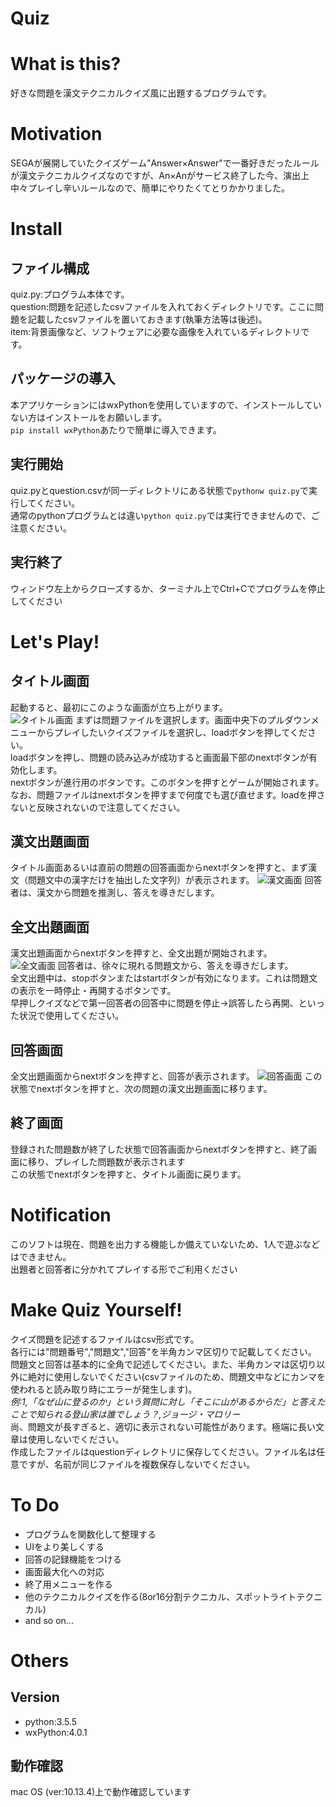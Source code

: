 # Quiz

# What is this?
好きな問題を漢文テクニカルクイズ風に出題するプログラムです。

# Motivation
SEGAが展開していたクイズゲーム"Answer×Answer"で一番好きだったルールが漢文テクニカルクイズなのですが、An×Anがサービス終了した今、演出上中々プレイし辛いルールなので、簡単にやりたくてとりかかりました。

# Install
## ファイル構成  
quiz.py:プログラム本体です。  
question:問題を記述したcsvファイルを入れておくディレクトリです。ここに問題を記載したcsvファイルを置いておきます(執筆方法等は後述)。  
item:背景画像など、ソフトウェアに必要な画像を入れているディレクトリです。

## パッケージの導入
本アプリケーションにはwxPythonを使用していますので、インストールしていない方はインストールをお願いします。  
`pip install wxPython`あたりで簡単に導入できます。

## 実行開始
quiz.pyとquestion.csvが同一ディレクトリにある状態で`pythonw quiz.py`で実行してください。  
通常のpythonプログラムとは違い`python quiz.py`では実行できませんので、ご注意ください。

## 実行終了
ウィンドウ左上からクローズするか、ターミナル上でCtrl+Cでプログラムを停止してください

# Let's Play!
## タイトル画面
起動すると、最初にこのような画面が立ち上がります。  
![タイトル画面](https://github.com/M-yuhki/quiz/blob/fig/title.png)
まずは問題ファイルを選択します。画面中央下のプルダウンメニューからプレイしたいクイズファイルを選択し、loadボタンを押してください。  
loadボタンを押し、問題の読み込みが成功すると画面最下部のnextボタンが有効化します。  
nextボタンが進行用のボタンです。このボタンを押すとゲームが開始されます。  
なお、問題ファイルはnextボタンを押すまで何度でも選び直せます。loadを押さないと反映されないので注意してください。

## 漢文出題画面
タイトル画面あるいは直前の問題の回答画面からnextボタンを押すと、まず漢文（問題文中の漢字だけを抽出した文字列）が表示されます。
![漢文画面](https://github.com/M-yuhki/quiz/blob/fig/question_kanbun.png)
回答者は、漢文から問題を推測し、答えを導きだします。

## 全文出題画面
漢文出題画面からnextボタンを押すと、全文出題が開始されます。  
![全文画面](https://github.com/M-yuhki/quiz/blob/fig/question_zenbun.png)
回答者は、徐々に現れる問題文から、答えを導きだします。  
全文出題中は、stopボタンまたはstartボタンが有効になります。これは問題文の表示を一時停止・再開するボタンです。  
早押しクイズなどで第一回答者の回答中に問題を停止→誤答したら再開、といった状況で使用してください。

## 回答画面
全文出題画面からnextボタンを押すと、回答が表示されます。
![回答画面](https://github.com/M-yuhki/quiz/blob/fig/answer.png)
この状態でnextボタンを押すと、次の問題の漢文出題画面に移ります。

## 終了画面
登録された問題数が終了した状態で回答画面からnextボタンを押すと、終了画面に移り、プレイした問題数が表示されます  
この状態でnextボタンを押すと、タイトル画面に戻ります。

# Notification
このソフトは現在、問題を出力する機能しか備えていないため、1人で遊ぶなどはできません。  
出題者と回答者に分かれてプレイする形でご利用ください

# Make Quiz Yourself!
クイズ問題を記述するファイルはcsv形式です。  
各行には"問題番号","問題文","回答"を半角カンマ区切りで記載してください。  
問題文と回答は基本的に全角で記述してください。また、半角カンマは区切り以外に絶対に使用しないでください(csvファイルのため、問題文中などにカンマを使われると読み取り時にエラーが発生します)。  
*例:1,「なぜ山に登るのか」という質問に対し「そこに山があるからだ」と答えたことで知られる登山家は誰でしょう？,ジョージ・マロリー*  
尚、問題文が長すぎると、適切に表示されない可能性があります。極端に長い文章は使用しないでください。  
作成したファイルはquestionディレクトリに保存してください。ファイル名は任意ですが、名前が同じファイルを複数保存しないでください。

# To Do
* プログラムを関数化して整理する
* UIをより美しくする
* 回答の記録機能をつける
* 画面最大化への対応
* 終了用メニューを作る
* 他のテクニカルクイズを作る(8or16分割テクニカル、スポットライトテクニカル)
* and so on...

# Others

## Version
* python:3.5.5  
* wxPython:4.0.1

## 動作確認
mac OS (ver:10.13.4)上で動作確認しています
